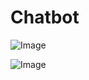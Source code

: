 # Chatbot

![Image](https://github.com/user-attachments/assets/f960b56d-cd2e-4720-baf7-8ffc576734e6)

![Image](https://github.com/user-attachments/assets/59046f0c-34f1-4dc2-b994-bbdf52d9259a)
